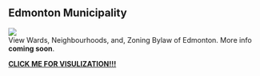 ## Edmonton Municipality
![](Edmonton_Municipality.gif)
<br>
View Wards, Neighbourhoods, and, Zoning Bylaw of Edmonton. More info **coming soon**.

[****CLICK ME FOR VISULIZATION!!!****](https://edmonton-open-data.github.io/Edmonton-Municipality-I/)
